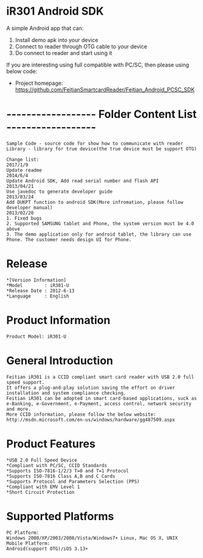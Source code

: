 iR301 Android SDK
===============
A simple Android app that can:

1. Install demo apk into your device
2. Connect to reader through OTG cable to your device
3. Do connect to reader and start using it

If you are interesting using full compatible with PC/SC, then please using below code:

* Project homepage:
  https://github.com/FeitianSmartcardReader/Feitian_Android_PCSC_SDK


------------------ Folder Content List ------------------
===============

    Sample Code - source code for show how to communicate with reader
    Library - library for true device(the true device must be support OTG)

    Change list:
    2017/1/9
	Update readme
    2014/6/4
	Update Android SDK, Add read serial number and flash API
    2013/04/21
	Use javedoc to generate developer guide
    2013/03/24
	Add DUKPT function to android SDK(More infromation, please follow developer manual)
    2013/02/20
	1. Fixed bugs
	2. Supported SAMSUNG tablet and Phone, the system version must be 4.0 above
	3. The demo application only for android tablet, the library can use Phone. The customer needs design UI for Phone.

Release
===============

    *[Version Information]
    *Model        : iR301-U
    *Release Date : 2012-6-13
    *Language     : English


Product Information
===============

	Product Model: iR301-U
	   
General Introduction
===============
	Feitian iR301 is a CCID compliant smart card reader with USB 2.0 full speed support. 
	It offers a plug-and-play solution saving the effort on driver installation and system compliance checking.
	Feitian iR301 can be adopted in smart card-based applications, suck as e-Banking, e-Government, e-Payment, access control, network security and more.
	More CCID information, please follow the below website: http://msdn.microsoft.com/en-us/windows/hardware/gg487509.aspx

	   	   
Product Features
===============

    *USB 2.0 Full Speed Device
    *Compliant with PC/SC, CCID Standards
    *Supports ISO-7816-1/2/3 T=0 and T=1 Protocol
    *Supports ISO-7816 Class A,B and C Cards
    *Supports Protocol and Parameters Selection (PPS)
    *Compliant with EMV Level 1
    *Short Circuit Protection
	

Supported Platforms
===============

    PC Platform:
	Windows 2000/XP/2003/2008/Vista/Windows7+ Linux, Mac OS X, UNIX 
    Mobile Platform:
	Android(support OTG)/iOS 3.13+


 
 
